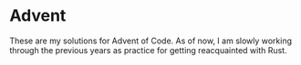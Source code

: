 # Advent

These are my solutions for Advent of Code. As of now, I am slowly working through the previous years as practice for getting reacquainted with Rust.
